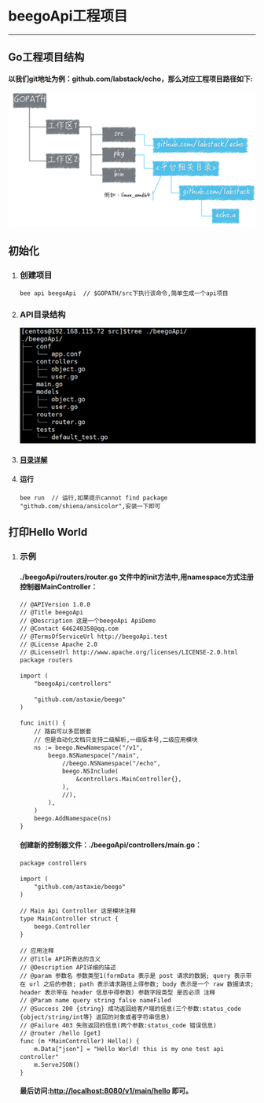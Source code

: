 # beegoApi工程项目

---

## Go工程项目结构

#### 以我们git地址为例：github.com/labstack/echo，那么对应工程项目路径如下:

![](/assets/project_addr.png)

## 初始化

1. ### 创建项目

   ```
   bee api beegoApi  // $GOPATH/src下执行该命令,简单生成一个api项目
   ```
2. ### API目录结构

   ![](/assets/beegoApi_dir.png)

3. #### [目录详解](/项目架构/目录解析.md)
4. #### 运行

   ```
   bee run  // 运行,如果提示cannot find package "github.com/shiena/ansicolor",安装一下即可
   ```

## 打印Hello World

1. ### 示例

   #### ./beegoApi/routers/router.go 文件中的init方法中,用namespace方式注册控制器MainController：

   ```
   // @APIVersion 1.0.0
   // @Title beegoApi
   // @Description 这是一个beegoApi ApiDemo
   // @Contact 646240358@qq.com
   // @TermsOfServiceUrl http://beegoApi.test
   // @License Apache 2.0
   // @LicenseUrl http://www.apache.org/licenses/LICENSE-2.0.html
   package routers

   import (
       "beegoApi/controllers"

       "github.com/astaxie/beego"
   )

   func init() {
       // 路由可以多层嵌套
       // 但是自动化文档只支持二级解析,一级版本号,二级应用模块
       ns := beego.NewNamespace("/v1",
           beego.NSNamespace("/main",
               //beego.NSNamespace("/echo",
               beego.NSInclude(
                   &controllers.MainController{},
               ),
               //),
           ),
       )
       beego.AddNamespace(ns)
   }
   ```

   #### 创建新的控制器文件：./beegoApi/controllers/main.go：

   ```
   package controllers

   import (
       "github.com/astaxie/beego"
   )

   // Main Api Controller 这是模块注释
   type MainController struct {
       beego.Controller
   }

   // 应用注释
   // @Title API所表达的含义
   // @Description API详细的描述
   // @param 参数名 参数类型1(formData 表示是 post 请求的数据; query 表示带在 url 之后的参数; path 表示请求路径上得参数; body 表示是一个 raw 数据请求; header 表示带在 header 信息中得参数) 参数字段类型 是否必须 注释
   // @Param name query string false nameFiled
   // @Success 200 {string} 成功返回给客户端的信息(三个参数:status_code {object/string/int等} 返回的对象或者字符串信息)
   // @Failure 403 失败返回的信息(两个参数:status_code 错误信息)
   // @router /hello [get]
   func (m *MainController) Hello() {
       m.Data["json"] = "Hello World! this is my one test api controller"
       m.ServeJSON()
   }
   ```

   #### 最后访问:[http://localhost:8080/v1/main/hello](http://localhost:8080/v1/main/hello) 即可。



